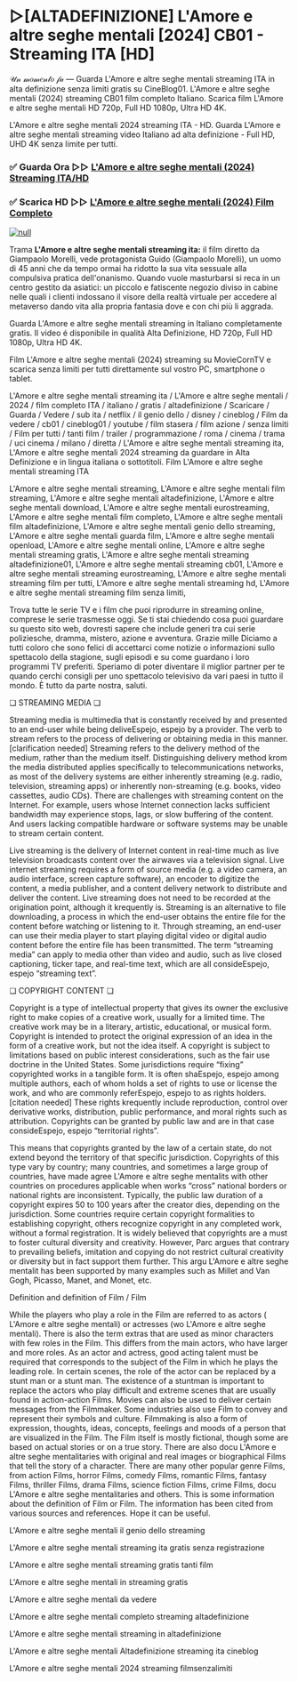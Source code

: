# ▷[ALTADEFINIZIONE] L'Amore e altre seghe mentali [2024] CB01 - Streaming ITA [HD]
𝒰𝓃 𝓂𝑜𝓂𝑒𝓃𝓉𝑜 𝒻𝒶 — Guarda L'Amore e altre seghe mentali streaming ITA in alta definizione senza limiti gratis su CineBlog01. L'Amore e altre seghe mentali (2024) streaming CB01 film completo Italiano. Scarica film L'Amore e altre seghe mentali HD 720p, Full HD 1080p, Ultra HD 4K.

L'Amore e altre seghe mentali 2024 streaming ITA - HD. Guarda L'Amore e altre seghe mentali streaming video Italiano ad alta definizione - Full HD, UHD 4K senza limite per tutti.

### ✅ Guarda Ora ▷▷ [L'Amore e altre seghe mentali (2024) Streaming ITA/HD](https://t.co/VQJxPxxB9Q)

### ✅ Scarica HD ▷▷ [L'Amore e altre seghe mentali (2024) Film Completo](https://t.co/VQJxPxxB9Q)

[![null](https://static.wixstatic.com/media/855a25_043b5abeb4ae4d35ac003198e7fe56ed~mv2.gif)](https://t.co/VQJxPxxB9Q)

Trama **L'Amore e altre seghe mentali streaming ita:** il film diretto da Giampaolo Morelli, vede protagonista Guido (Giampaolo Morelli), un uomo di 45 anni che da tempo ormai ha ridotto la sua vita sessuale alla compulsiva pratica dell'onanismo. Quando vuole masturbarsi si reca in un centro gestito da asiatici: un piccolo e fatiscente negozio diviso in cabine nelle quali i clienti indossano il visore della realtà virtuale per accedere al metaverso dando vita alla propria fantasia dove e con chi più li aggrada.

Guarda L'Amore e altre seghe mentali streaming in Italiano completamente gratis. Il video é disponibile in qualità Alta Definizione, HD 720p, Full HD 1080p, Ultra HD 4K.

Film L'Amore e altre seghe mentali (2024) streaming su MovieCornTV e scarica senza limiti per tutti direttamente sul vostro PC, smartphone o tablet.

L'Amore e altre seghe mentali streaming ita / L'Amore e altre seghe mentali / 2024 / film completo ITA / italiano / gratis / altadefinizione / Scaricare / Guarda / Vedere / sub ita / netflix / il genio dello / disney / cineblog / Film da vedere / cb01 / cineblog01 / youtube / film stasera / film azione / senza limiti / Film per tutti / tanti film / trailer / programmazione / roma / cinema / trama / uci cinema / milano / diretta / L'Amore e altre seghe mentali streaming ita, L'Amore e altre seghe mentali 2024 streaming da guardare in Alta Definizione e in lingua italiana o sottotitoli. Film L'Amore e altre seghe mentali streaming ITA

L'Amore e altre seghe mentali streaming, L'Amore e altre seghe mentali film streaming, L'Amore e altre seghe mentali altadefinizione, L'Amore e altre seghe mentali download, L'Amore e altre seghe mentali eurostreaming, L'Amore e altre seghe mentali film completo, L'Amore e altre seghe mentali film altadefinizione, L'Amore e altre seghe mentali genio dello streaming, L'Amore e altre seghe mentali guarda film, L'Amore e altre seghe mentali openload, L'Amore e altre seghe mentali online, L'Amore e altre seghe mentali streaming gratis, L'Amore e altre seghe mentali streaming altadefinizione01, L'Amore e altre seghe mentali streaming cb01, L'Amore e altre seghe mentali streaming eurostreaming, L'Amore e altre seghe mentali streaming film per tutti, L'Amore e altre seghe mentali streaming hd, L'Amore e altre seghe mentali streaming film senza limiti,

Trova tutte le serie TV e i film che puoi riprodurre in streaming online, comprese le serie trasmesse oggi. Se ti stai chiedendo cosa puoi guardare su questo sito web, dovresti sapere che include generi tra cui serie poliziesche, dramma, mistero, azione e avventura. Grazie mille Diciamo a tutti coloro che sono felici di accettarci come notizie o informazioni sullo spettacolo della stagione, sugli episodi e su come guardano i loro programmi TV preferiti. Speriamo di poter diventare il miglior partner per te quando cerchi consigli per uno spettacolo televisivo da vari paesi in tutto il mondo. È tutto da parte nostra, saluti.

❏ STREAMING MEDIA ❏

Streaming media is multimedia that is constantly received by and presented to an end-user while being deliveEspejo, espejo by a provider. The verb to stream refers to the process of delivering or obtaining media in this manner.[clarification needed] Streaming refers to the delivery method of the medium, rather than the medium itself. Distinguishing delivery method krom the media distributed applies specifically to telecommunications networks, as most of the delivery systems are either inherently streaming (e.g. radio, television, streaming apps) or inherently non-streaming (e.g. books, video cassettes, audio CDs). There are challenges with streaming content on the Internet. For example, users whose Internet connection lacks sufficient bandwidth may experience stops, lags, or slow buffering of the content. And users lacking compatible hardware or software systems may be unable to stream certain content.

Live streaming is the delivery of Internet content in real-time much as live television broadcasts content over the airwaves via a television signal. Live internet streaming requires a form of source media (e.g. a video camera, an audio interface, screen capture software), an encoder to digitize the content, a media publisher, and a content delivery network to distribute and deliver the content. Live streaming does not need to be recorded at the origination point, although it krequently is. Streaming is an alternative to file downloading, a process in which the end-user obtains the entire file for the content before watching or listening to it. Through streaming, an end-user can use their media player to start playing digital video or digital audio content before the entire file has been transmitted. The term “streaming media” can apply to media other than video and audio, such as live closed captioning, ticker tape, and real-time text, which are all consideEspejo, espejo “streaming text”.

❏ COPYRIGHT CONTENT ❏

Copyright is a type of intellectual property that gives its owner the exclusive right to make copies of a creative work, usually for a limited time. The creative work may be in a literary, artistic, educational, or musical form. Copyright is intended to protect the original expression of an idea in the form of a creative work, but not the idea itself. A copyright is subject to limitations based on public interest considerations, such as the fair use doctrine in the United States. Some jurisdictions require “fixing” copyrighted works in a tangible form. It is often shaEspejo, espejo among multiple authors, each of whom holds a set of rights to use or license the work, and who are commonly referEspejo, espejo to as rights holders.[citation needed] These rights krequently include reproduction, control over derivative works, distribution, public performance, and moral rights such as attribution. Copyrights can be granted by public law and are in that case consideEspejo, espejo “territorial rights”.

This means that copyrights granted by the law of a certain state, do not extend beyond the territory of that specific jurisdiction. Copyrights of this type vary by country; many countries, and sometimes a large group of countries, have made agree L'Amore e altre seghe mentalits with other countries on procedures applicable when works “cross” national borders or national rights are inconsistent. Typically, the public law duration of a copyright expires 50 to 100 years after the creator dies, depending on the jurisdiction. Some countries require certain copyright formalities to establishing copyright, others recognize copyright in any completed work, without a formal registration. It is widely believed that copyrights are a must to foster cultural diversity and creativity. However, Parc argues that contrary to prevailing beliefs, imitation and copying do not restrict cultural creativity or diversity but in fact support them further. This argu L'Amore e altre seghe mentalit has been supported by many examples such as Millet and Van Gogh, Picasso, Manet, and Monet, etc.

Definition and definition of Film / Film

While the players who play a role in the Film are referred to as actors ( L'Amore e altre seghe mentali) or actresses (wo L'Amore e altre seghe mentali). There is also the term extras that are used as minor characters with few roles in the Film. This differs from the main actors, who have larger and more roles. As an actor and actress, good acting talent must be required that corresponds to the subject of the Film in which he plays the leading role. In certain scenes, the role of the actor can be replaced by a stunt man or a stunt man. The existence of a stuntman is important to replace the actors who play difficult and extreme scenes that are usually found in action-action Films. Movies can also be used to deliver certain messages from the Filmmaker. Some industries also use Film to convey and represent their symbols and culture. Filmmaking is also a form of expression, thoughts, ideas, concepts, feelings and moods of a person that are visualized in the Film. The Film itself is mostly fictional, though some are based on actual stories or on a true story. There are also docu L'Amore e altre seghe mentalitaries with original and real images or biographical Films that tell the story of a character. There are many other popular genre Films, from action Films, horror Films, comedy Films, romantic Films, fantasy Films, thriller Films, drama Films, science fiction Films, crime Films, docu L'Amore e altre seghe mentalitaries and others. This is some information about the definition of Film or Film. The information has been cited from various sources and references. Hope it can be useful.

L'Amore e altre seghe mentali il genio dello streaming

L'Amore e altre seghe mentali streaming ita gratis senza registrazione

L'Amore e altre seghe mentali streaming gratis tanti film

L'Amore e altre seghe mentali in streaming gratis

L'Amore e altre seghe mentali da vedere

L'Amore e altre seghe mentali completo streaming altadefinizione

L'Amore e altre seghe mentali streaming in altadefinizione

L'Amore e altre seghe mentali Altadefinizione streaming ita cineblog

L'Amore e altre seghe mentali 2024 streaming filmsenzalimiti
